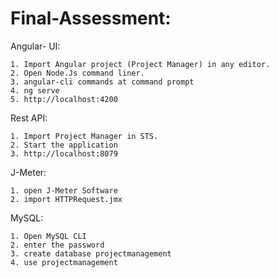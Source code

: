 # Final-Assessment:

Angular- UI:

    1. Import Angular project (Project Manager) in any editor.
    2. Open Node.Js command liner.
    3. angular-cli commands at command prompt   
    4. ng serve
    5. http://localhost:4200

Rest API:

    1. Import Project Manager in STS.
    2. Start the application
    3. http://localhost:8079

J-Meter: 

    1. open J-Meter Software
    2. import HTTPRequest.jmx

MySQL:

    1. Open MySQL CLI
    2. enter the password
    3. create database projectmanagement
    4. use projectmanagement
    
  
